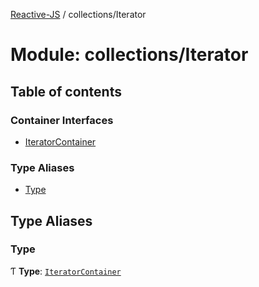 [Reactive-JS](../README.md) / collections/Iterator

# Module: collections/Iterator

## Table of contents

### Container Interfaces

- [IteratorContainer](../interfaces/collections_Iterator.IteratorContainer.md)

### Type Aliases

- [Type](collections_Iterator.md#type)

## Type Aliases

### Type

Ƭ **Type**: [`IteratorContainer`](../interfaces/collections_Iterator.IteratorContainer.md)
